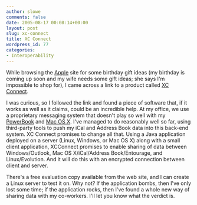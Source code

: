```yaml
---
author: slowe
comments: false
date: 2005-08-17 00:08:14+00:00
layout: post
slug: xc-connect
title: XC Connect
wordpress_id: 77
categories:
- Interoperability
---
```


While browsing the [Apple](http://www.apple.com/) site for some birthday gift ideas (my birthday is coming up soon and my wife needs some gift ideas; she says I'm impossible to shop for), I came across a link to a product called [XC Connect](http://www.xcnetwork.com/xcconnect.jsp).

I was curious, so I followed the link and found a piece of software that, if it works as well as it claims, could be an incredible help. At my office, we use a proprietary messaging system that doesn't play so well with my [PowerBook](http://www.apple.com/powerbook/) and [Mac OS X](http://www.apple.com/macosx/). I've managed to do reasonably well so far, using third-party tools to push my iCal and Address Book data into this back-end system. XC Connect promises to change all that. Using a Java application deployed on a server (Linux, Windows, or Mac OS X) along with a small client application, XCConnect promises to enable sharing of data between Windows/Outlook, Mac OS X/iCal/Address Book/Entourage, and Linux/Evolution. And it will do this with an encrypted connection between client and server.

There's a free evaluation copy available from the web site, and I can create a Linux server to test it on. Why not? If the application bombs, then I've only lost some time; if the application rocks, then I've found a whole new way of sharing data with my co-workers. I'll let you know what the verdict is.
